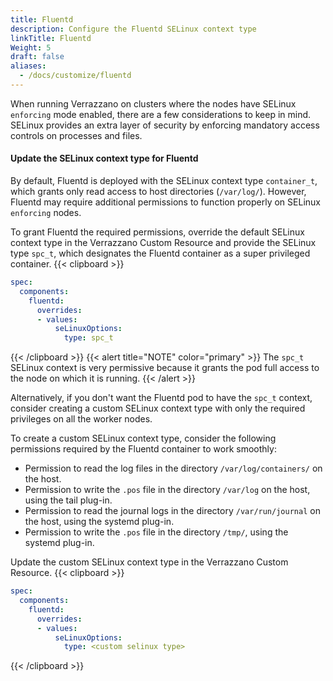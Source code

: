 ```yaml
---
title: Fluentd
description: Configure the Fluentd SELinux context type
linkTitle: Fluentd
Weight: 5
draft: false
aliases:
  - /docs/customize/fluentd
---
```



When running Verrazzano on clusters where the nodes have SELinux `enforcing` mode enabled, there are a few considerations to keep in mind. SELinux provides an extra layer of security by enforcing mandatory access controls on processes and files.

#### Update the SELinux context type for Fluentd

By default, Fluentd is deployed with the SELinux context type `container_t`, which grants only read access to host directories (`/var/log/`). However, Fluentd may require additional permissions to function properly on SELinux `enforcing` nodes.

To grant Fluentd the required permissions, override the default SELinux context type in the Verrazzano Custom Resource and provide the SELinux type `spc_t`, which designates the Fluentd container as a super privileged container.
{{< clipboard >}}
```yaml
spec:
  components:
    fluentd:
      overrides:
      - values:
          seLinuxOptions:
            type: spc_t
```
{{< /clipboard >}}
{{< alert title="NOTE" color="primary" >}}
The `spc_t` SELinux context is very permissive because it grants the pod full access to the node on which it is running.
{{< /alert >}}

Alternatively, if you don't want the Fluentd pod to have the `spc_t` context, consider creating a custom SELinux context type with only the required privileges on all the worker nodes.

To create a custom SELinux context type, consider the following permissions required by the Fluentd container to work smoothly:
- Permission to read the log files in the directory `/var/log/containers/` on the host.
- Permission to write the `.pos` file in the directory `/var/log` on the host, using the tail plug-in.
- Permission to read the journal logs in the directory `/var/run/journal` on the host, using the systemd plug-in.
- Permission to write the `.pos` file in the directory `/tmp/`, using the systemd plug-in.

Update the custom SELinux context type in the Verrazzano Custom Resource.
{{< clipboard >}}
```yaml
spec:
  components:
    fluentd:
      overrides:
      - values:
          seLinuxOptions:
            type: <custom selinux type>
```
{{< /clipboard >}}
